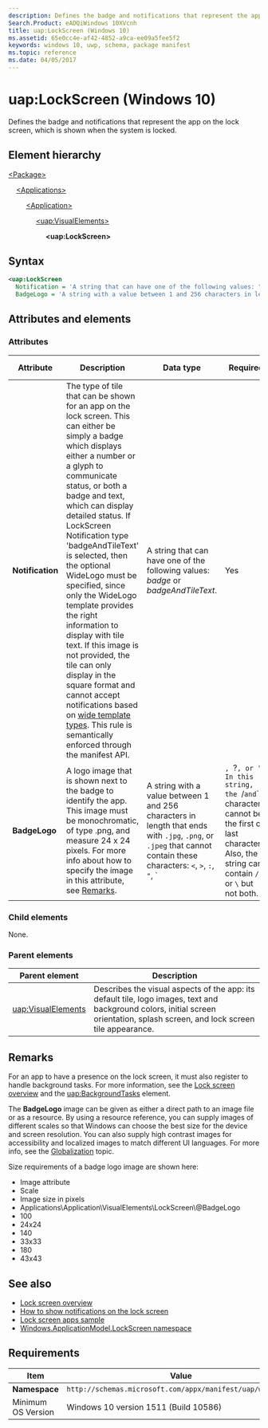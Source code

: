 ```yaml
---
description: Defines the badge and notifications that represent the app on the lock screen, which is shown when the system is locked (Windows 10).
Search.Product: eADQiWindows 10XVcnh
title: uap:LockScreen (Windows 10)
ms.assetid: 65e0cc4e-af42-4852-a9ca-ee09a5fee5f2
keywords: windows 10, uwp, schema, package manifest
ms.topic: reference
ms.date: 04/05/2017
---
```


# uap:LockScreen (Windows 10)

Defines the badge and notifications that represent the app on the lock screen, which is shown when the system is locked.

## Element hierarchy

[\<Package\>](element-package.md)

&nbsp;&nbsp;&nbsp;&nbsp;[\<Applications\>](element-applications.md)

&nbsp;&nbsp;&nbsp;&nbsp; &nbsp;&nbsp;&nbsp;&nbsp;[\<Application\>](element-application.md)

&nbsp;&nbsp;&nbsp;&nbsp; &nbsp;&nbsp;&nbsp;&nbsp; &nbsp;&nbsp;&nbsp;&nbsp;[\<uap:VisualElements\>](element-uap-visualelements.md)

&nbsp;&nbsp;&nbsp;&nbsp; &nbsp;&nbsp;&nbsp;&nbsp; &nbsp;&nbsp;&nbsp;&nbsp; &nbsp;&nbsp;&nbsp;&nbsp;**\<uap:LockScreen\>**

## Syntax

```xml
<uap:LockScreen
  Notification = 'A string that can have one of the following values: "badge" or "badgeAndTileText".'
  BadgeLogo = 'A string with a value between 1 and 256 characters in length that ends with ".jpg", ".png", or ".jpeg" that cannot contain these characters: <, >, :, ", |, ?, or *. In this string, the / and \ characters cannot be the first or last characters. Also, the string can contain / or \ but not both.' />
```

## Attributes and elements

### Attributes

| Attribute | Description | Data type | Required | Default value |
|-|-|-|-|-|
| **Notification** | The type of tile that can be shown for an app on the lock screen. This can either be simply a badge which displays either a number or a glyph to communicate status, or both a badge and text, which can display detailed status. If LockScreen Notification type 'badgeAndTileText' is selected, then the optional WideLogo must be specified, since only the WideLogo template provides the right information to display with tile text. If this image is not provided, the tile can only display in the square format and cannot accept notifications based on [wide template types](/previous-versions/windows/apps/hh761491(v=win.10)). This rule is semantically enforced through the manifest API. | A string that can have one of the following values: *badge* or *badgeAndTileText*. | Yes |  |
| **BadgeLogo** | A logo image that is shown next to the badge to identify the app. This image must be monochromatic, of type .png, and measure 24 x 24 pixels. For more info about how to specify the image in this attribute, see [Remarks](#remarks). | A string with a value between 1 and 256 characters in length that ends with `.jpg`, `.png`, or `.jpeg` that cannot contain these characters: `<`, `>`, `:`, `"`, `|`, `?`, or `*`. In this string, the `/` and `\` characters cannot be the first or last characters. Also, the string can contain `/` or `\` but not both. | Yes |  |

### Child elements

None.

### Parent elements

| Parent element | Description |
|-|-|
| [uap:VisualElements](element-uap-visualelements.md) | Describes the visual aspects of the app: its default tile, logo images, text and background colors, initial screen orientation, splash screen, and lock screen tile appearance. |

## Remarks

For an app to have a presence on the lock screen, it must also register to handle background tasks. For more information, see the [Lock screen overview](/previous-versions/windows/apps/hh779720(v=win.10)) and the [uap:BackgroundTasks](/previous-versions/windows/dn934782(v=win.10)) element.

The **BadgeLogo** image can be given as either a direct path to an image file or as a resource. By using a resource reference, you can supply images of different scales so that Windows can choose the best size for the device and screen resolution. You can also supply high contrast images for accessibility and localized images to match different UI languages. For more info, see the [Globalization](/previous-versions/windows/apps/hh831183(v=win.10)) topic.

Size requirements of a badge logo image are shown here:

- Image attribute
- Scale
- Image size in pixels
- Applications\\Application\\VisualElements\\LockScreen\\@BadgeLogo
- 100
- 24x24
- 140
- 33x33
- 180
- 43x43

## See also

- [Lock screen overview](/uwp/api/Windows.System.UserProfile.LockScreen)
- [How to show notifications on the lock screen](/previous-versions/windows/apps/hh700416(v=win.10))
- [Lock screen apps sample](/samples/browse/)
- [Windows.ApplicationModel.LockScreen namespace](/uwp/api/windows.applicationmodel.lockscreen)

## Requirements

| Item | Value |
|--|--|
| **Namespace** | `http://schemas.microsoft.com/appx/manifest/uap/windows10` |
| Minimum OS Version | Windows 10 version 1511 (Build 10586) |
